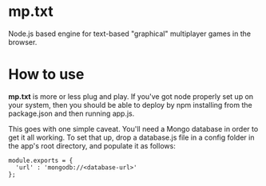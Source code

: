 # mp.txt
Node.js based engine for text-based "graphical" multiplayer games in the browser.

# How to use
**mp.txt** is more or less plug and play. If you've got node properly set up on your system, then you should be able to deploy by npm installing from the package.json and then running app.js.

This goes with one simple caveat. You'll need a Mongo database in order to get it all working. To set that up, drop a database.js file in a config folder in the app's root directory, and populate it as follows:
```
module.exports = {
  'url' : 'mongodb://<database-url>'
};
```
